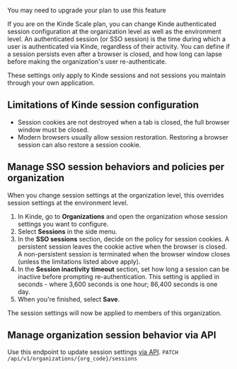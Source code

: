 
<Aside type="upgrade">

You may need to upgrade your plan to use this feature

</Aside>

If you are on the Kinde Scale plan, you can change Kinde authenticated session configuration at the organization level as well as the environment level. An authenticated session (or SSO session) is the time during which a user is authenticated via Kinde, regardless of their activity. You can define if a session persists even after a browser is closed, and how long can lapse before making the organization's user re-authenticate.

These settings only apply to Kinde sessions and not sessions you maintain through your own application.

## Limitations of Kinde session configuration

- Session cookies are not destroyed when a tab is closed, the full browser window must be closed.
- Modern browsers usually allow session restoration. Restoring a browser session can also restore a session cookie.

## Manage SSO session behaviors and policies per organization

When you change session settings at the organization level, this overrides session settings at the environment level.

1. In Kinde, go to **Organizations** and open the organization whose session settings you want to configure.
2. Select **Sessions** in the side menu.
3. In the **SSO sessions** section, decide on the policy for session cookies. A persistent session leaves the cookie active when the browser is closed. A non-persistent session is terminated when the browser window closes (unless the limitations listed above apply).
4. In the **Session inactivity timeout** section, set how long a session can be inactive before prompting re-authentication. This setting is applied in seconds - where 3,600 seconds is one hour; 86,400 seconds is one day.
5. When you're finished, select **Save**.

The session settings will now be applied to members of this organization.

## Manage organization session behavior via API

Use this endpoint to update session settings [via API](https://docs.kinde.com/kinde-apis/management/#tag/organizations/patch/api/v1/organizations/{org_code}/sessions/). `PATCH /api/v1/organizations/{org_code}/sessions`
